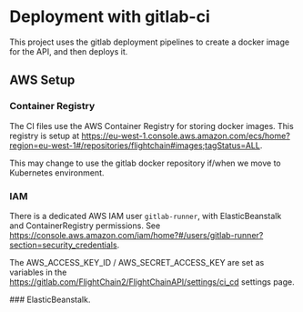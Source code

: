 # Deployment with gitlab-ci

This project uses the gitlab deployment pipelines to create a docker image for the API, and then deploys it.

## AWS Setup

### Container Registry

The CI files use the AWS Container Registry for storing docker images. This registry is setup at
https://eu-west-1.console.aws.amazon.com/ecs/home?region=eu-west-1#/repositories/flightchain#images;tagStatus=ALL.

This may change to use the gitlab docker repository if/when we move to Kubernetes environment.

### IAM

There is a dedicated AWS IAM user `gitlab-runner`, with ElasticBeanstalk and ContainerRegistry permissions. 
See https://console.aws.amazon.com/iam/home?#/users/gitlab-runner?section=security_credentials.

The AWS_ACCESS_KEY_ID / AWS_SECRET_ACCESS_KEY are set as variables in the https://gitlab.com/FlightChain2/FlightChainAPI/settings/ci_cd 
settings page.  

### ElasticBeanstalk.